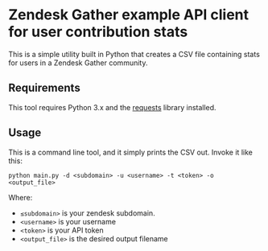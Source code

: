 # Zendesk Gather example API client for user contribution stats

This is a simple utility built in Python that creates a CSV file containing stats for users in a Zendesk Gather community.

## Requirements

This tool requires Python 3.x and the [requests](https://pypi.org/project/requests/) library installed.

## Usage

This is a command line tool, and it simply prints the CSV out. Invoke it like this:

```
python main.py -d <subdomain> -u <username> -t <token> -o <output_file>
```

Where:

 * `≤subdomain>` is your zendesk subdomain.
 * `<username>` is your username
 * `<token>` is your API token
 * `<output_file>` is the desired output filename
